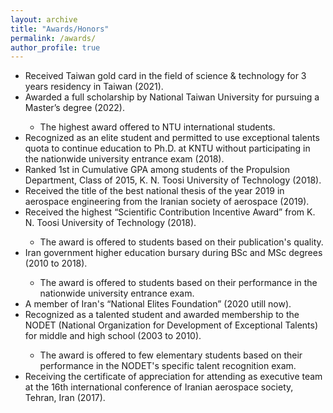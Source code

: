 ```yaml
---
layout: archive
title: "Awards/Honors"
permalink: /awards/
author_profile: true
---
```


<ul>
  <li><i class='fas fa-medal'></i> Received Taiwan gold card in the field of science & technology for 3 years residency in Taiwan (2021).</li>

  <li><i class='fas fa-medal'></i> Awarded a full scholarship by National Taiwan University for pursuing a Master’s degree (2022).</li>
<ul>
        <li> The highest award offered to NTU international students. </li>
</ul>
  
  <li><i class='fas fa-medal'></i> Recognized as an elite student and permitted to use exceptional talents quota to continue education to Ph.D. at KNTU without participating in the nationwide university entrance exam (2018).</li>
          

  <li><i class='fas fa-medal'></i> Ranked 1st in Cumulative GPA among students of the Propulsion Department, Class of 2015, K. N. Toosi University of Technology (2018).  </li>
  
  <li><i class='fas fa-medal'></i> Received the title of the best national thesis of the year 2019 in aerospace engineering from the Iranian society of aerospace (2019). </li>
   
   <li><i class='fas fa-medal'></i> Received the highest “Scientific Contribution Incentive Award” from K. N. Toosi University of
Technology (2018). </li>
  
 <ul>
    <li> The award is offered to students based on their publication's quality. </li>
  </ul>
 
 <li><i class='fas fa-medal'></i> Iran government higher education bursary during BSc and MSc degrees (2010 to 2018). </li>
  
 <ul>
    <li> The award is offered to students based on their performance in the nationwide university entrance exam. </li>
  </ul>
  
 <li> A member of Iran's “National Elites Foundation” (2020 utill now). </li>

  <li> Recognized as a talented student and awarded membership to the NODET (National Organization for Development of Exceptional Talents) for middle and high school (2003 to 2010). </li>
  
<ul>
    <li> The award is offered to few elementary students based on their performance in the NODET's specific talent recognition exam. </li>
  </ul>
  
  <li> Receiving the certificate of appreciation for attending as executive team at the 16th international conference of Iranian aerospace society, Tehran, Iran (2017). </li>

